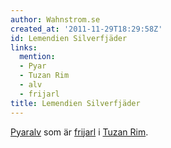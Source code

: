 ```yaml
---
author: Wahnstrom.se
created_at: '2011-11-29T18:29:58Z'
id: Lemendien Silverfjäder
links:
  mention:
  - Pyar
  - Tuzan Rim
  - alv
  - frijarl
title: Lemendien Silverfjäder
---
```


[Pyar][][alv] som är [frijarl] i [Tuzan Rim].

  [Pyar]: Pyar
  [alv]: alv
  [frijarl]: frijarl
  [Tuzan Rim]: Tuzan_Rim